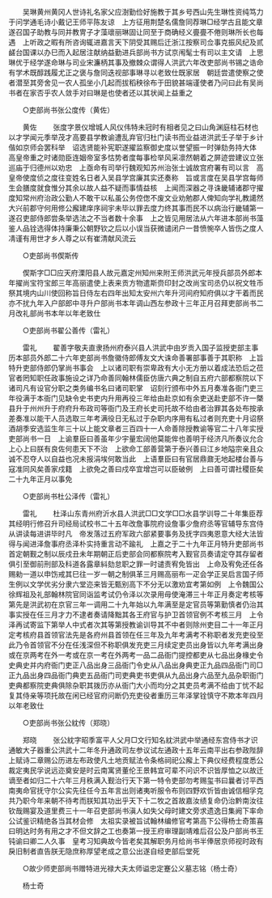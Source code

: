 <!-- { "loadSidebar": true } -->
　　吴琳黄州黄冈人世诗礼名家父应澍勤俭好施教于其乡号西山先生琳性资纯笃力于问学通毛诗小戴记王师平陈友谅　上方征用荆楚名儒詹同荐琳□经学古且能文章遂召国子助教与同并教冑子才藻瓌丽琳固让同至于商确经义亹亹不倦则琳所长也每遇　上听政之暇有所咨询辄进嘉言天下阴受其赐后迁浙江按察司佥事克振风纪及贰鹾台国课以办巳而入起居注献纳益勤进兵部尚书方试京闱髦士有司以主文请　上思琳优于经学遂命琳与司业宋濂柄其事及撤棘众谓得人洪武六年改吏部尚书锡之诰命有学术既醇践履尤正之褒与詹同迭视部事琳寻以老致仕既家居　朝廷尝遣使察之使者潜至其旁舍见一农人孤坐小几起而拔稻秧徐布于田貌甚端谨使者乃问曰此有吴尚书者在家否乎农人敛手对曰琳是也使者还以其状闻上益重之 

　　○吏部尚书张公度传（黄佐） 

　　黄佐 
　　张度字景仪增城人风仪伟特未冠时有相者见之曰山角渊庭柱石材也以才学闻元季举茂才高要县学教谕遭乱弃官归杜门读书而业益进洪武壬子举于乡计偕如京师会罢科举　诏选贤能补宪职遂擢监察御史度以誉望振一时弹劾务持大体　高皇帝重之时诸勋臣连姻帝室多怙势者度每事检举风采凛然朝着之屏迹尝建议立张巡庙于归德州以劝忠　上亟命有司举行魏观知苏州治张士诚故宫府署有司以言　高皇帝使度侦之度往变姓名日者入吴县学宫廉其实还奏称　旨或言度在吴县学宫每师生会膳度就食惟分其余以故人益不疑而事情益核　上闻而深器之寻诛畿辅诸郡守擢度知常州府治政公勤人不敢干以私虽公务倥偬不废文业劝勉郡人俾知向学礼教譪然大兴前郡守何用修公廨建庠序祠宇未毕以罪去度力终其事而民不以病治行畿辅第一遂召吏部侍郎尝条举选法之不当者数十余事　上之皆见用居法从六年进本部尚书藻鉴人品铨选得体持廉秉公朝野钦之后以小误当获微谴闭户一昔愤惋卒人皆伤之度人凊谨有用世才乡人尊之以有崔清献风流云 

　　○吏部尚书偰斯传 

　　偰斯字□□应天府溧阳县人故元嘉定州知州来附王师洪武元年授兵部员外郎本年擢尚宝符宝郎三年高丽遣使上表来贡方物遣斯赍印封之改尚宝司丞仍以祝文牲币祭其境内山川使回称旨日侍左右四年出知太安州六年升河间府知府俱以才干着而民亦不扰九年入户部郎中寻升户部尚书本年调山西左参政十三年正月召拜吏部尚书二月改礼部尚书本年以年老致仕 

　　○吏部尚书翟公善传（雷礼） 

　　雷礼 
　　翟善字敬夫直隶扬州府泰兴县人洪武中由岁贡入国子监授吏部主事历本部员外郎二十六年吏部尚书詹徽侍郎傅友文大诛命善署部事善于其职称　上旨特升吏部侍郎仍掌尚书事会　上以诸司职有崇卑政有大小无方册以着成法恐后之莅官者罔知职任政事施设之详乃命善同翰林儒臣仿唐六典之制自五府六部都察院以下诸司凡有设官分职之类务编书名曰诸司职掌　诏刻行颁布中外五月奏准各衙门吏三年役满于本衙门见缺令史书吏内升用再役三年给由赴京如有余吏送赴吏部不许一槩县升于州州升于府府升布政司等衙门及王府长史司托故不给由者治罪其各处布按承差奏准以能干人员选取三年考满役日无私过于杂职内序用有私过者则充吏十月诏祭酒胡季安选监生年三十以上能文章者三百四十一人命善除授教谕等官二十八年实授吏部尚书一日　上谕羣臣曰善虽年少宇量宏阔他莫能侔也善明于经济凡所奏议允合　上心上曰朕有良佐何患天下不治　上欲命工部善营第于泰兴善曰江乡地隘宗亲且众诚不忍夺人以自益也况未报涓埃何敢当此　上语羣臣曰有官居鼎鼐无地起楼台善与寇准同风矣善家戍籍　上欲免之善曰戍卒宜增岂可以臣破例　上曰善可谓社稷臣矣二十九年正月以事免 

　　○吏部尚书杜公泽传（雷礼） 

　　雷礼 
　　杜泽山东青州府沂水县人洪武□□文学□□水县学训导二十年集臣荐其经明行修召升司经局试校书二十五年改詹事院府设詹事少詹府丞等官辅导东宫侍从讲读每进讲毕时凡　帝发落过五府军政六部紧要事务及抚字四夷恩意大经大法皆得与闻进泽詹事府丞泽朴实持重言动不踰礼　上嘉之于二十九年正月特升吏部尚书首定朝觐之制以辰戍丑未年期朝正后吏部会同都察院考入觐官员奏请定夺其存留者俱引至御前刑部及科道各露章紏劾怠职之罪一时谴责宥免皆出　上命及宥免还任各赐勑一道以申饬戒其巳往一岁一朝之制俱革三月赐高丽布一疋会学正吴启言国子师生例以文学优劣分隶六堂迩来皆无甄别高下不分无以激劝宜考第如例　上令魏国公徐辉祖及礼部翰林院官同诣监考试仍令泽以次录用毋使淹滞三十年正月奏定考核等第先是洪武初在京官三年一调用二十九年始以九年满至是定官员等第勤慎者仍治其事实授在任三月才力不逮者奏请降黜其各王府官与护卫首领官例不考核三月　上令泽再试寄监下第举人中式者次其等第授教谕训导其不中者则除州吏目二十一年正月定考核府县首领官法先是各府州县首领在任三年及九年考满考不称职者发充吏役至此乃令首领官不分在任浅深但不称职俱发充吏三月续定吏员出身皆以九年考满出身或在京两考在外一考或在京一考在外两考一品二品衙门提控都吏从七品出身椽史令史典史并内府衙门吏正八品出身三品衙门令史从八品出身典吏正九品四品衙门司□正九品出身四品衙门典吏五品衙门司吏典吏书吏俱从九品出身六品至九品杂职衙门吏典都察院吏典俱除杂职其拨历亦从衙门大小而均分之其吏员考满不给由丁忧不起复其侍亲等项托故在闲已经官府问断仍充吏役者重历三年泽掌铨慎守不欺本年四月以年老致仕 

　　○吏部尚书张公紞传（郑晓） 

　　郑晓 
　　张公紞字昭季富平人父月□文行知名紞洪武中举通经东宫侍书才识通敏大子器重公洪武十二年冬升通政司左参议试左通政十五年云南平出右参政陛辞　上赋诗二章赐公历进左布政使凡土地贡赋法令条格祠祀公廨上下典仪经费程度悉公裁定夷民孚说远迩奠安是时云南寓贤董伦王景韩宜可辈不问识不识皆厚恤之以故迁谪至者如归二十六年三月秩满入觐治行天下第一特令吏部勿考赐玺书曰曩者讨平西南夷命官抚守尔公实先往任今五年言出则诸夷听服令布则四野欢忻皆由诚信相孚克共乃职今年来朝不待考而朕知其功出乎天下十二牧之首故嘉汝绩复命仍治黔南汝往钦哉赐宴及道里费三十一年召吏部尚书滇人如失父母时建文旁求遗逸日集阙下率命公试鉴识精绝各当其材会修　太祖实录被旨试翰林编修官考第高下公得杨士奇策喜曰明达时务有用之才不但文辞之工也奏第一授王府审理副靖难后召公及户部尚书王钝谕曰卿二人久事　皇考习知典故今皆老矣其解职务月给尚书半俸居京师视时政有戾旧制者直告朕无隐庶称厚望老成之意公出遂自经吏部后堂死 

　　○故少师吏部尚书赠特进光禄大夫太师谥忠定蹇公义墓志铭（杨士奇） 

　　杨士奇 
